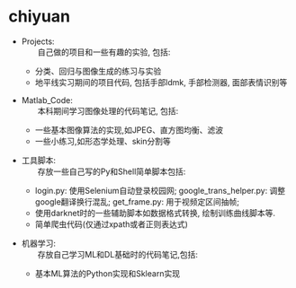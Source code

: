 # chiyuan
* Projects:   
&emsp;&emsp;自己做的项目和一些有趣的实验, 包括:
    * 分类、回归与图像生成的练习与实验
    * 地平线实习期间的项目代码, 包括手部ldmk, 手部检测器, 面部表情识别等

* Matlab_Code:   
&emsp;&emsp;本科期间学习图像处理的代码笔记, 包括:
    * 一些基本图像算法的实现,如JPEG、直方图均衡、滤波
    * 一些小练习,如形态学处理、skin分割等

* 工具脚本:   
&emsp;&emsp;存放一些自己写的Py和Shell简单脚本包括:
    * login.py: 使用Selenium自动登录校园网; google_trans_helper.py: 调整google翻译换行混乱; get_frame.py: 用于视频定区间抽帧;
    * 使用darknet时的一些辅助脚本如数据格式转换, 绘制训练曲线脚本等.
    * 简单爬虫代码(仅通过xpath或者正则表达式)

* 机器学习:   
&emsp;&emsp;存放自己学习ML和DL基础时的代码笔记,包括:
    * 基本ML算法的Python实现和Sklearn实现
